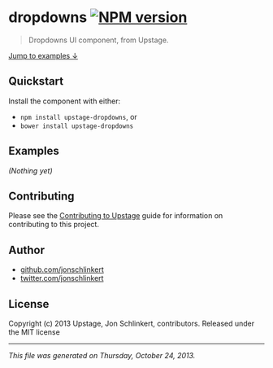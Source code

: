 # dropdowns [![NPM version](https://badge.fury.io/js/dropdowns.png)](http://badge.fury.io/js/dropdowns)

> Dropdowns UI component, from Upstage.

[Jump to examples ↓](./EXAMPLES.md)

## Quickstart
Install the component with either:

* `npm install upstage-dropdowns`, or
* `bower install upstage-dropdowns`

## Examples

_(Nothing yet)_

## Contributing
Please see the [Contributing to Upstage](https://github.com/upstage/upstage/blob/master/CONTRIBUTING.md) guide for information on contributing to this project.

## Author

+ [github.com/jonschlinkert](https://github.com/jonschlinkert)
+ [twitter.com/jonschlinkert](http://twitter.com/jonschlinkert)

## License
Copyright (c) 2013 Upstage, Jon Schlinkert, contributors.
Released under the MIT license

***

_This file was generated on Thursday, October 24, 2013._

